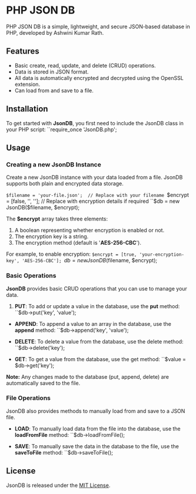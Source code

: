 # PHP JSON DB

PHP JSON DB is a simple, lightweight, and secure JSON-based database in PHP, developed by Ashwini Kumar Rath.

## Features

- Basic create, read, update, and delete (CRUD) operations.
- Data is stored in JSON format.
- All data is automatically encrypted and decrypted using the OpenSSL extension.
- Can load from and save to a file.

## Installation
To get started with **JsonDB**, you first need to include the JsonDB class in your PHP script:
``require_once 'JsonDB.php';

## Usage
### Creating a new JsonDB Instance
Create a new JsonDB instance with your data loaded from a file. JsonDB supports both plain and encrypted data storage.

``$filename = 'your-file.json';  // Replace with your filename
``$encrypt = [false, '', ''];    // Replace with encryption details if required
``$db = new JsonDB($filename, $encrypt);

The **$encrypt** array takes three elements:
1. A boolean representing whether encryption is enabled or not.
2. The encryption key is a string.
3. The encryption method (default is '**AES-256-CBC**').

For example, to enable encryption:
``$encrypt = [true, 'your-encryption-key', 'AES-256-CBC'];
``$db = new JsonDB($filename, $encrypt);

### Basic Operations
**JsonDB** provides basic CRUD operations that you can use to manage your data.

1. **PUT**: To add or update a value in the database, use the **put** method:
``$db->put('key', 'value');

- **APPEND**: To append a value to an array in the database, use the **append** method:
``$db->append('key', 'value');

- **DELETE**: To delete a value from the database, use the delete method:
``$db->delete('key');

- **GET**: To get a value from the database, use the get method:
``$value = $db->get('key');

**Note:** Any changes made to the database (put, append, delete) are automatically saved to the file.

### File Operations
JsonDB also provides methods to manually load from and save to a JSON file.
- **LOAD**: To manually load data from the file into the database, use the **loadFromFile** method:
``$db->loadFromFile();

- **SAVE**: To manually save the data in the database to the file, use the **saveToFile** method:
``$db->saveToFile();

## License
JsonDB is released under the [MIT License](https://github.com/ashwinirath/php-json-db/blob/main/LICENSE).


